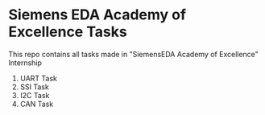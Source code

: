 # Siemens EDA Academy of Excellence Tasks
This repo contains all tasks made in "SiemensEDA Academy of Excellence" Internship
1. UART Task
1. SSI Task
1. I2C Task	
1. CAN Task
